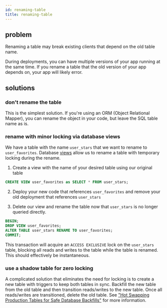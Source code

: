 ```yaml
---
id: renaming-table
title: renaming-table
---
```


## problem

Renaming a table may break existing clients that depend on the old table name.

During deployments, you can have multiple versions of your app running at the same time. If you rename a table that the old version of your app depends on, your app will likely error.

## solutions

### don't rename the table

This is the simplest solution. If you're using an ORM (Object Relational Mapper), you can rename the object in your code, but leave the SQL table name as is.

### rename with minor locking via database views

We have a table with the name `user_stars` that we want to rename to `user_favorites`. Database [views](https://www.postgresql.org/docs/devel/sql-createview.html) allow us to rename a table with temporary locking during the rename.

1. Create a view with the name of your desired table using our original table

```sql
CREATE VIEW user_favorites as SELECT * FROM user_stars;
```

2. Deploy your new code that references `user_favorites` and remove your old deployment that references `user_stars`

3. Delete our view and rename the table now that `user_stars` is no longer queried directly.

```sql
BEGIN;
DROP VIEW user_favorites;
ALTER TABLE user_stars RENAME TO user_favorites;
COMMIT;
```

This transaction will acquire an `ACCESS EXCLUSIVE` lock on the `user_stars` table, blocking all reads and writes to the table while the table is renamed. This should effectively be instantaneous.

### use a shadow table for zero locking

A complicated solution that eliminates the need for locking is to create a new table with triggers to keep both tables in sync. Backfill the new table from the old table and then transition reads/writes to the new table. Once all reads/writes are transitioned, delete the old table. See ["Hot Swapping Production Tables for Safe Database Backfills"](https://doordash.engineering/2020/10/21/hot-swapping-production-data-tables/) for more information.
